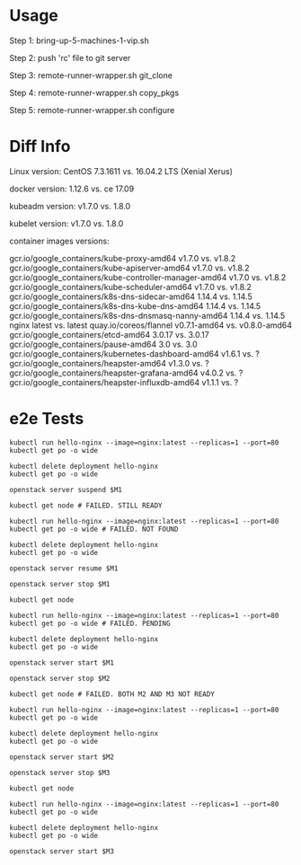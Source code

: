 # Usage

Step 1: bring-up-5-machines-1-vip.sh

Step 2: push 'rc' file to git server

Step 3: remote-runner-wrapper.sh git_clone

Step 4: remote-runner-wrapper.sh copy_pkgs

Step 5: remote-runner-wrapper.sh configure

# Diff Info

Linux version: CentOS 7.3.1611 vs. 16.04.2 LTS (Xenial Xerus)

docker version: 1.12.6 vs. ce 17.09

kubeadm version: v1.7.0 vs. 1.8.0

kubelet version: v1.7.0 vs. 1.8.0

container images versions:

gcr.io/google_containers/kube-proxy-amd64 v1.7.0 vs. v1.8.2
gcr.io/google_containers/kube-apiserver-amd64 v1.7.0 vs. v1.8.2
gcr.io/google_containers/kube-controller-manager-amd64 v1.7.0 vs. v1.8.2
gcr.io/google_containers/kube-scheduler-amd64 v1.7.0 vs. v1.8.2
gcr.io/google_containers/k8s-dns-sidecar-amd64 1.14.4 vs. 1.14.5
gcr.io/google_containers/k8s-dns-kube-dns-amd64 1.14.4 vs. 1.14.5
gcr.io/google_containers/k8s-dns-dnsmasq-nanny-amd64 1.14.4 vs. 1.14.5
nginx latest vs. latest
quay.io/coreos/flannel v0.7.1-amd64 vs. v0.8.0-amd64
gcr.io/google_containers/etcd-amd64 3.0.17 vs. 3.0.17
gcr.io/google_containers/pause-amd64 3.0 vs. 3.0
gcr.io/google_containers/kubernetes-dashboard-amd64 v1.6.1 vs. ?
gcr.io/google_containers/heapster-amd64 v1.3.0 vs. ?
gcr.io/google_containers/heapster-grafana-amd64 v4.0.2 vs. ?
gcr.io/google_containers/heapster-influxdb-amd64 v1.1.1 vs. ?

# e2e Tests

```
kubectl run hello-nginx --image=nginx:latest --replicas=1 --port=80
kubectl get po -o wide

kubectl delete deployment hello-nginx
kubectl get po -o wide
```

```
openstack server suspend $M1

kubectl get node # FAILED. STILL READY

kubectl run hello-nginx --image=nginx:latest --replicas=1 --port=80
kubectl get po -o wide # FAILED. NOT FOUND

kubectl delete deployment hello-nginx
kubectl get po -o wide

openstack server resume $M1
```

```
openstack server stop $M1

kubectl get node

kubectl run hello-nginx --image=nginx:latest --replicas=1 --port=80
kubectl get po -o wide # FAILED. PENDING

kubectl delete deployment hello-nginx
kubectl get po -o wide

openstack server start $M1
```

```
openstack server stop $M2

kubectl get node # FAILED. BOTH M2 AND M3 NOT READY

kubectl run hello-nginx --image=nginx:latest --replicas=1 --port=80
kubectl get po -o wide

kubectl delete deployment hello-nginx
kubectl get po -o wide

openstack server start $M2
```

```
openstack server stop $M3

kubectl get node

kubectl run hello-nginx --image=nginx:latest --replicas=1 --port=80
kubectl get po -o wide

kubectl delete deployment hello-nginx
kubectl get po -o wide

openstack server start $M3
```
